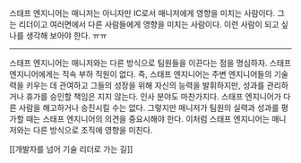 
스태프 엔지니어는 매니저는 아니자만 IC로서 매니저에게 영향을 미치는 사람이다. 그는 리더이고 여러면에서 다른 사람들에게 영향을 미치는 사람이다. 이런 사람이 되고 싶나를 생각해 보아야 한다. ㅠㅠ

-----

스태프 엔지니어는 매니저와는 다른 방식으로 팀원들을 이끈다는 점을 명심하자. 스태프 엔지니어에게는 직속 부하 직원이 없다. 즉, 스태프 엔지니어는 주변 엔지니어들의 기술력을 키우는 데 관여하고 그들의 성장을 위해 자신의 능력을 발휘하지만, 성과를 관리하거나 휴가를 승인할 책임은 지지 않는다. 인사 분야도 마찬가지다. 스태프 엔지니어가 다른 사람을 해고하거나 승진시킬 수는 없다. 그렇지만 매니저가 팀원의 실력과 성과를 평가할 때는 스태프 엔지니어의 의견을 중요시해야 한다. 이처럼 스태프 엔지니어는 매니저와는 다른 방식으로 조직에 영향을 미친다.

[[개발자를 넘어 기술 리더로 가는 길]]

